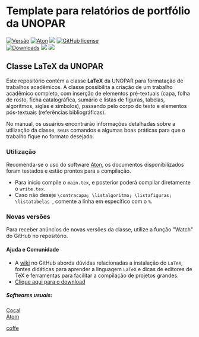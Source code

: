 <h1>Template para relatórios de portfólio da UNOPAR </h1>


[![Versão](https://img.shields.io/badge/Versão-1.2-brightgreen.svg)](https://github.com/OgliariNatan/Template-UNOPAR)
[![Aton](https://img.shields.io/badge/-Aton-green)](https://atom.io/)
<img src="https://img.shields.io/github/languages/code-size/OgliariNatan/Template-UNOPAR?color=violet&style=plastic" />
[![GitHub license](https://img.shields.io/badge/license-MIT-blue.svg)](https://github.com/OgliariNatan/Template-UNOPAR/blob/main/LICENSE) <br>
[![Downloads](https://img.shields.io/badge/download-Relatório%20portfólio-brightgreen.svg)](https://github.com/OgliariNatan/Template-UNOPAR/archive/refs/tags/v1.1.zip)
<img src="https://img.shields.io/github/languages/top/OgliariNatan/Template-UNOPAR?color=violet&label=TeX&style=plastic" /> <img src="https://img.shields.io/badge/Feito%20com-LaTeX-1f425f.svg"/>



<h2> Classe LaTeX da UNOPAR </h2>

Este repositório contém a classe **LaTeX** da UNOPAR para formatação de trabalhos acadêmicos. A classe possibilita a criação de um trabalho acadêmico completo, com inserção de elementos pré-textuais (capa, folha de rosto, ficha catalográfica, sumário e listas de figuras, tabelas, algoritmos, siglas e símbolos), passando pelo corpo do texto e elementos pós-textuais (referências bibliográficas).

No manual, os usuários encontrarão informações detalhadas sobre a utilização da classe, seus comandos e algumas boas práticas para que o trabalho fique no formato desejado.




<h3> Utilização </h3> <p>
Recomenda-se o uso do software <a href="https://atom.io/">Aton</a>, os documentos disponibilizados foram testados e estão prontos para a compilação. <br>

* Para início compile o ```main.tex```, e posterior poderá compilar diretamente o ```write.tex```.
* Caso não deseje ```\contracapa; \listalgoritmo;
\listafiguras;
\listatabelas ```, comente a linha em específico com o ```%```.

</p>
<h3> Novas versões </h3><p>
Para receber anúncios de novas versões da classe, utilize a função "Watch" do GitHub no repositório.
</p>
<h4> Ajuda e Comunidade </h4><p>

* A <a href="https://github.com/OgliariNatan/Template-UNOPAR/wiki">wiki</a> no GitHub aborda dúvidas relacionadas a instalação do ```LaTeX```, fontes didáticas para aprender a linguagem ```LaTeX``` e dicas de editores de TeX e ferramentas para facilitar a compilação de projetos grandes. </br>
* <a href="https://github.com/OgliariNatan/Template-UNOPAR/archive/refs/tags/v1.1.zip">Clique aqui para o download</a>

</p>
<h5> Softwares usuais: </h5><p>
<a href="https://cocalc.com/software">Cocal</a> <br/>
<a href="https://atom.io/">Atom</a> <br/>

 <a href="https://buy.stripe.com/test_14k5lPbFNfLx2hGdQQ">coffe</a> <br/>
</p>
